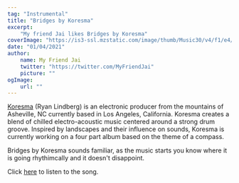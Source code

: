 ```yaml
---
tag: "Instrumental"
title: "Bridges by Koresma"
excerpt:
    "My friend Jai likes Bridges by Koresma"
coverImage: "https://is3-ssl.mzstatic.com/image/thumb/Music30/v4/f1/e4/e6/f1e4e682-9c51-47c0-d94a-184c7ac5da3f/artwork.jpg/1000x1000bb.webp"
date: "01/04/2021"
author:
    name: My Friend Jai
    twitter: "https://twitter.com/MyFriendJai"
    picture: ""
ogImage:
    url: ""
---
```


[Koresma](//www.koresmamusic.com) (Ryan Lindberg) is an electronic producer from the mountains of Asheville, NC currently based in Los Angeles, California. Koresma creates a blend of chilled electro-acoustic music centered around a strong drum groove. Inspired by landscapes and their influence on sounds, Koresma is currently working on a four part album based on the theme of a compass.

Bridges by Koresma sounds familiar, as the music starts you know where it is going rhythimcally and it doesn't disappoint.

Click [here](//koresma.bandcamp.com/track/bridges) to listen to the song.
